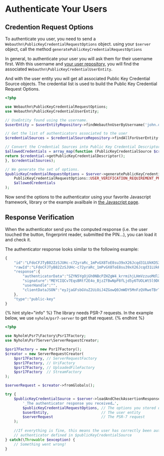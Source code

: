 # Authenticate Your Users

## Credention Request Options

To authenticate you user, you need to send a `Webauthn\PublicKeyCredentialRequestOptions` object. using your `$server` object, call the method `generatePublicKeyCredentialRequestOptions` 

In general, to authenticate your user you will ask them for their username first. With this username and [your user repository](../../pre-requisites/user-entity-repository.md), you will find the associated `Webauthn\PublicKeyCredentialUserEntity`.

And with the user entity you will get all associated Public Key Credential Source objects. The credential list is used to build the Public Key Credential Request Options.

```php
<?php

use Webauthn\PublicKeyCredentialRequestOptions;
use Webauthn\PublicKeyCredentialUserEntity;

// UseEntity found using the username.
$userEntity = $userEntityRepository->findWebauthnUserByUsername('john.doe');

// Get the list of authenticators associated to the user
$credentialSources = $credentialSourceRepository->findAllForUserEntity($userEntity);

// Convert the Credential Sources into Public Key Credential Descriptors
$allowedCredentials = array_map(function (PublicKeyCredentialSource $credential) {
return $credential->getPublicKeyCredentialDescriptor();
}, $credentialSources);

// We generate the set of options.
$publicKeyCredentialRequestOptions = $server->generatePublicKeyCredentialRequestOptions(
    PublicKeyCredentialRequestOptions::USER_VERIFICATION_REQUIREMENT_PREFERRED, // Default value
    $allowedCredentials
);
```

Now send the options to the authenticator using your favorite Javascript framework, library or the example availbale in [the Javascript page](../../pre-requisites/javascript.md).

## Response Verification

When the authenticator send you the computed response \(i.e. the user touched the button, fingerprint reader, submitted the PIN…\), you can load it and check it.

The authenticator response looks similar to the following example:

```javascript
{
    "id":"LFdoCFJTyB82ZzSJUHc-c72yraRc_1mPvGX8ToE8su39xX26Jcqd31LUkKOS36FIAWgWl6itMKqmDvruha6ywA",
    "rawId":"LFdoCFJTyB82ZzSJUHc-c72yraRc_1mPvGX8ToE8su39xX26Jcqd31LUkKOS36FIAWgWl6itMKqmDvruha6ywA",
    "response":{
        "authenticatorData":"SZYN5YgOjGh0NBcPZHZgW4_krrmihjLHmVzzuoMdl2MBAAAAAA",
        "signature":"MEYCIQCv7EqsBRtf2E4o_BjzZfBwNpP8fLjd5y6TUOLWt5l9DQIhANiYig9newAJZYTzG1i5lwP-YQk9uXFnnDaHnr2yCKXL",
        "userHandle":"",
        "clientDataJSON":"eyJjaGFsbGVuZ2UiOiJ4ZGowQ0JmWDY5MnFzQVRweTBrTmM4NTMzSmR2ZExVcHFZUDh3RFRYX1pFIiwiY2xpZW50RXh0ZW5zaW9ucyI6e30sImhhc2hBbGdvcml0aG0iOiJTSEEtMjU2Iiwib3JpZ2luIjoiaHR0cDovL2xvY2FsaG9zdDozMDAwIiwidHlwZSI6IndlYmF1dGhuLmdldCJ9"
    },
    "type":"public-key"
}
```

{% hint style="info" %}
The library needs PSR-7 requests. In the example below, we use `nyholm/psr7-server` to get that request.
{% endhint %}

```php
<?php

use Nyholm\Psr7\Factory\Psr17Factory;
use Nyholm\Psr7Server\ServerRequestCreator;

$psr17Factory = new Psr17Factory();
$creator = new ServerRequestCreator(
    $psr17Factory, // ServerRequestFactory
    $psr17Factory, // UriFactory
    $psr17Factory, // UploadedFileFactory
    $psr17Factory  // StreamFactory
);

$serverRequest = $creator->fromGlobals();

try {
    $publicKeyCredentialSource = $server->loadAndCheckAssertionResponse(
        '_The authenticator response you received…',
        $publicKeyCredentialRequestOptions, // The options you stored during the previous step
        $userEntity,                        // The user entity
        $serverRequest                      // The PSR-7 request
    );
    
    //If everything is fine, this means the user has correctly been authenticated using the
    // authenticator defined in $publicKeyCredentialSource
} catch(\Throwable $exception) {
    // Something went wrong!
}
```

